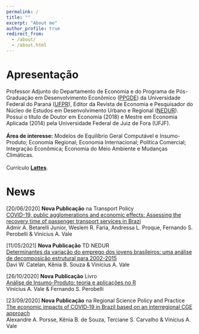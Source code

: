 ```yaml
---
permalink: /
title: ""
excerpt: "About me"
author_profile: true
redirect_from: 
  - /about/
  - /about.html
---
```


# Apresentação

Professor Adjunto do Departamento de Economia e do Programa de Pós-Graduação em Desenvolvimento Econômico ([PPGDE](http://www.prppg.ufpr.br/site/ppgde/en/)) da Universidade Federal do Paraná ([UFPR](https://www.ufpr.br/portalufpr/)), Editor da Revista de Economia e Pesquisador do Núcleo de Estudos em Desenvolvimento Urbano e Regional ([NEDUR](http://www.nedur.ufpr.br/portal/)). Possui o título de Doutor em Economia (2018) e Mestre em Economia Aplicada (2014) pela Universidade Federal de Juiz de Fora (UFJF).\
\
**Área de interesse:** Modelos de Equilíbrio Geral Computável e Insumo-Produto; Economia Regional; Economia Internacional; Política Comercial; Integração Econômica; Economia do Meio Ambiente e Mudanças Climáticas.\
\
Currículo [**Lattes**](http://lattes.cnpq.br/3023506645752042).

# News

[20/06/2020] **Nova Publicação** na Transport Policy\
[COVID-19, public agglomerations and economic effects: Assessing the recovery time of passenger transport services in Brazi](https://doi.org/10.1016/j.tranpol.2021.06.004)\
Admir A. Betarelli Junior, Weslem R. Faria, Andressa L. Proque, Fernando S. Perobelli & Vinícius A. Vale

[11/05/2021] **Nova Publicação** TD NEDUR\
[Determinantes da variação do emprego dos jovens brasileiros: uma análise de decomposição estrutural para 2002-2015](https://econpapers.repec.org/paper/ristnedur/2021_5f002.htm)\
Davi W. Catelan, Kênia B. Souza & Vinícius A. Vale

[26/10/2020] **Nova Publicação** Livro\
[Análise de Insumo-Produto: teoria e aplicações no R](https://viniciusvale.github.io/Livro-IP-R/Vale_Perobelli_2020_Livro_IP_R.pdf)\
Vinícius A. Vale & Fernando S. Perobelli

[23/09/2020] **Nova Publicação** na Regional Science Policy and Practice\
[The economic impacts of COVID‐19 in Brazil based on an interregional CGE approach](https://doi.org/10.1111/rsp3.12354)\
Alexandre A. Porsse, Kênia B. de Souza, Terciane S. Carvalho & Vinícius A. Vale
